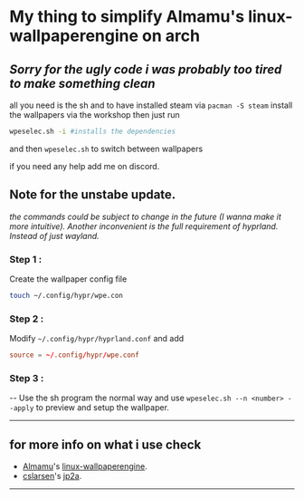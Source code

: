 # My thing to simplify Almamu's linux-wallpaperengine on arch
*Sorry for the ugly code i was probably too tired to make something clean*
--
all you need is the sh and to have installed steam via 
```pacman -S steam```
install the wallpapers via the workshop
then just run 
```sh
wpeselec.sh -i #installs the dependencies
```
and then `wpeselec.sh` to switch between wallpapers

if you need any help add me on discord.
## Note for the unstabe update.
*the commands could be subject to change in the future (I wanna make it more intuitive).
Another inconvenient is the full requirement of hyprland. Instead of just wayland.*
### Step 1 :
Create the wallpaper config file
```sh
touch ~/.config/hypr/wpe.con
```
### Step 2 :
Modify `~/.config/hypr/hyprland.conf` and add 
```conf
source = ~/.config/hypr/wpe.conf
```
### Step 3 :
--
Use the sh program the normal way and use `wpeselec.sh --n <number> --apply` to preview and setup the wallpaper.

___
## for more info on what i use check
- [Almamu](https://github.com/Almamu)'s [linux-wallpaperengine](https://github.com/Almamu/linux-wallpaperengine).
- [cslarsen](https://github.com/cslarsen)'s [jp2a](https://github.com/cslarsen/jp2a).

---
